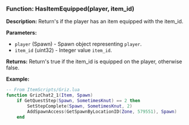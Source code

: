 ### Function: HasItemEquipped(player, item_id)

**Description:**
Return's if the player has an item equipped with the item_id.

**Parameters:**
- `player` (Spawn) - Spawn object representing `player`.
- `item_id` (uint32) - Integer value `item_id`.

**Returns:** Return's true if the item_id is equipped on the player, otherwise false.

**Example:**

```lua
-- From ItemScripts/Griz.lua
function GrizChat2_1(Item, Spawn)
	if GetQuestStep(Spawn, SometimesKnut) == 2 then
		SetStepComplete(Spawn, SometimesKnut, 2)
		AddSpawnAccess(GetSpawnByLocationID(Zone, 579551), Spawn)
	end
```
